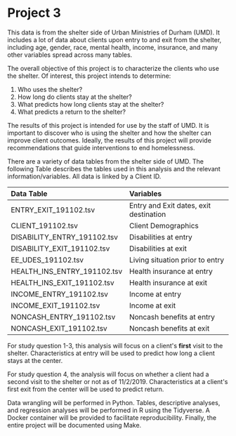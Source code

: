 # Project 3

This data is from the shelter side of Urban Ministries of Durham (UMD). It includes a lot of data about clients upon entry to and exit from the shelter, including age, gender, race, mental health, income, insurance, and many other variables spread across many tables.

The overall objective of this project is to characterize the clients who use the shelter.  Of interest, this project intends to determine:

1. Who uses the shelter?
2. How long do clients stay at the shelter?
3. What predicts how long clients stay at the shelter?
4. What predicts a return to the shelter?

The results of this project is intended for use by the staff of UMD.  It is important to discover who is using the shelter and how the shelter can improve client outcomes.  Ideally, the results of this project will provide recommendations that guide interventions to end homelessness.

There are a variety of data tables from the shelter side of UMD.  The following Table describes the tables used in this analysis and the relevant information/variables.  All data is linked by a Client ID.

| 	Data Table 	     | 	Variables	 		      |
|:---------------------------|:---------------------------------------|
|ENTRY_EXIT_191102.tsv	     | Entry and Exit dates, exit destination |
|CLIENT_191102.tsv	     | Client Demographics 		      |
|DISABILITY_ENTRY_191102.tsv | Disabilities at entry                  |
|DISABILITY_EXIT_191102.tsv  | Disabilities at exit                   |
|EE_UDES_191102.tsv 	     | Living situation prior to entry        |
|HEALTH_INS_ENTRY_191102.tsv | Health insurance at entry              |
|HEALTH_INS_EXIT_191102.tsv  | Health insurance at exit               |
|INCOME_ENTRY_191102.tsv     | Income at entry                        |
|INCOME_EXIT_191102.tsv      | Income at exit                         |
|NONCASH_ENTRY_191102.tsv    | Noncash benefits at entry              |
|NONCASH_EXIT_191102.tsv     | Noncash benefits at exit               |

For study question 1-3, this analysis will focus on a client's **first** visit to the shelter.  Characteristics at entry will be used to predict how long a client stays at the center.

For study question 4, the analysis will focus on whether a client had a second visit to the shelter or not as of 11/2/2019.  Characteristics at a client's first exit from the center will be used to predict return.

Data wrangling will be performed in Python. Tables, descriptive analyses, and regression analyses will be performed in R using the Tidyverse.  A Docker container will be provided to facilitate reproducibility.  Finally, the entire project will be documented using Make.